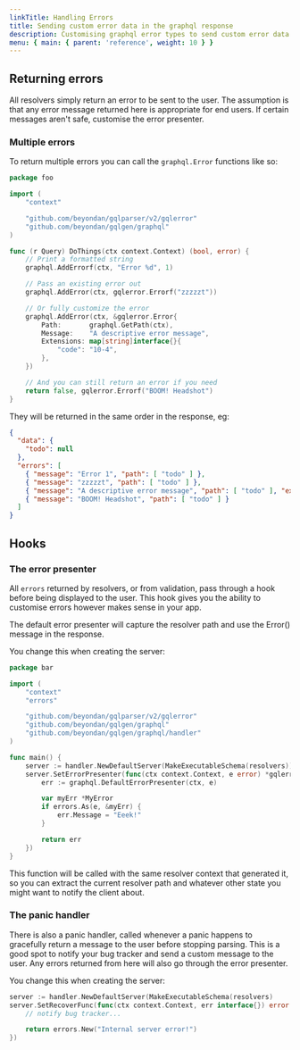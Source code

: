 ```yaml
---
linkTitle: Handling Errors
title: Sending custom error data in the graphql response
description: Customising graphql error types to send custom error data back to the client using gqlgen.
menu: { main: { parent: 'reference', weight: 10 } }
---
```


## Returning errors

All resolvers simply return an error to be sent to the user. The assumption is that any error message returned
here is appropriate for end users. If certain messages aren't safe, customise the error presenter.

### Multiple errors

To return multiple errors you can call the `graphql.Error` functions like so:

```go
package foo

import (
	"context"

	"github.com/beyondan/gqlparser/v2/gqlerror"
	"github.com/beyondan/gqlgen/graphql"
)

func (r Query) DoThings(ctx context.Context) (bool, error) {
	// Print a formatted string
	graphql.AddErrorf(ctx, "Error %d", 1)

	// Pass an existing error out
	graphql.AddError(ctx, gqlerror.Errorf("zzzzzt"))

	// Or fully customize the error
	graphql.AddError(ctx, &gqlerror.Error{
		Path:       graphql.GetPath(ctx),
		Message:    "A descriptive error message",
		Extensions: map[string]interface{}{
			"code": "10-4",
		},
	})

	// And you can still return an error if you need
	return false, gqlerror.Errorf("BOOM! Headshot")
}
```

They will be returned in the same order in the response, eg:
```json
{
  "data": {
    "todo": null
  },
  "errors": [
    { "message": "Error 1", "path": [ "todo" ] },
    { "message": "zzzzzt", "path": [ "todo" ] },
    { "message": "A descriptive error message", "path": [ "todo" ], "extensions": { "code": "10-4" } },
    { "message": "BOOM! Headshot", "path": [ "todo" ] }
  ]
}
```

## Hooks

### The error presenter

All `errors` returned by resolvers, or from validation, pass through a hook before being displayed to the user.
This hook gives you the ability to customise errors however makes sense in your app.

The default error presenter will capture the resolver path and use the Error() message in the response.

You change this when creating the server:
```go
package bar

import (
	"context"
	"errors"

	"github.com/beyondan/gqlparser/v2/gqlerror"
	"github.com/beyondan/gqlgen/graphql"
	"github.com/beyondan/gqlgen/graphql/handler"
)

func main() {
	server := handler.NewDefaultServer(MakeExecutableSchema(resolvers))
	server.SetErrorPresenter(func(ctx context.Context, e error) *gqlerror.Error {
		err := graphql.DefaultErrorPresenter(ctx, e)

		var myErr *MyError
		if errors.As(e, &myErr) {
			err.Message = "Eeek!"
		}

		return err
	})
}

```

This function will be called with the same resolver context that generated it, so you can extract the
current resolver path and whatever other state you might want to notify the client about.


### The panic handler

There is also a panic handler, called whenever a panic happens to gracefully return a message to the user before
stopping parsing. This is a good spot to notify your bug tracker and send a custom message to the user. Any errors
returned from here will also go through the error presenter.

You change this when creating the server:
```go
server := handler.NewDefaultServer(MakeExecutableSchema(resolvers)
server.SetRecoverFunc(func(ctx context.Context, err interface{}) error {
    // notify bug tracker...

    return errors.New("Internal server error!")
})
```

